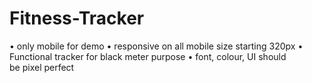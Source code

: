 # Fitness-Tracker
• only mobile for demo • responsive on all mobile size starting 320px • Functional tracker for black meter purpose  • font, colour, UI should be pixel perfect
